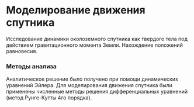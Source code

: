 # Моделирование движения спутника
Исследование динамики околоземного спутника как твердого тела под действием гравитационного момента Земли. Нахождение положений равновесия.

### Методы анализа
Аналитическое решение было получено при помощи динамических уравнений Эйлера. 
Для моделирования движения спутника были применены численные методы решения дифференциальных уравнений (метод Рунге-Кутты 4го порядка).
